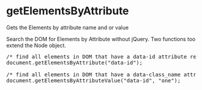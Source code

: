# getElementsByAttribute
Gets the Elements by attribute name and or value

Search the DOM for Elements by Attribute without jQuery. Two functions too extend the Node object.

<pre>
/* find all elements in DOM that have a data-id attribute regardless of the value */
document.getElementsByAttribute("data-id");

/* find all elements in DOM that have a data-class_name attribute with the exact value of one */
document.getElementsByAttributeValue("data-id", "one");

</pre>
